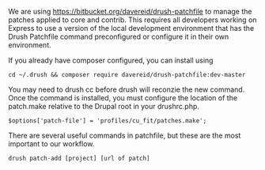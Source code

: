 We are using https://bitbucket.org/davereid/drush-patchfile to manage the patches applied to core and contrib.  This requires all developers working on Express to use a version of the local development environment that has the Drush Patchfile command preconfigured or configure it in their own environment.

If you already have composer configured, you can install using

```
cd ~/.drush && composer require davereid/drush-patchfile:dev-master
```

You may need to drush cc before drush will reconzie the new command. Once the command is installed, you must configure the location of the patch.make relative to the Drupal root in your drushrc.php.

```
$options['patch-file'] = 'profiles/cu_fit/patches.make';
```

There are several useful commands in patchfile, but these are the most important to our workflow.

```
drush patch-add [project] [url of patch]
```
